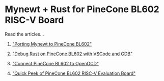 <!--
#
# Licensed to the Apache Software Foundation (ASF) under one
# or more contributor license agreements.  See the NOTICE file
# distributed with this work for additional information
# regarding copyright ownership.  The ASF licenses this file
# to you under the Apache License, Version 2.0 (the
# "License"); you may not use this file except in compliance
# with the License.  You may obtain a copy of the License at
#
# http://www.apache.org/licenses/LICENSE-2.0
#
# Unless required by applicable law or agreed to in writing,
# software distributed under the License is distributed on an
# "AS IS" BASIS, WITHOUT WARRANTIES OR CONDITIONS OF ANY
#  KIND, either express or implied.  See the License for the
# specific language governing permissions and limitations
# under the License.
#
-->

# Mynewt + Rust for PineCone BL602 RISC-V Board

Read the articles...

1.  ["Porting Mynewt to PineCone BL602"](https://lupyuen.github.io/articles/mynewt)

1.  ["Debug Rust on PineCone BL602 with VSCode and GDB"](https://lupyuen.github.io/articles/debug)

1.  ["Connect PineCone BL602 to OpenOCD"](https://lupyuen.github.io/articles/openocd)

1.  ["Quick Peek of PineCone BL602 RISC-V Evaluation Board"](https://lupyuen.github.io/articles/pinecone)
